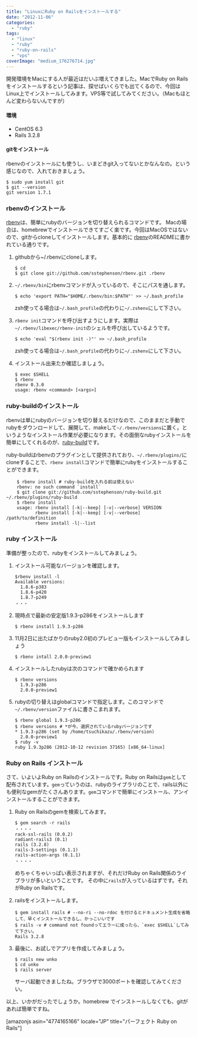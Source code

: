 ```yaml
---
title: "LinuxにRuby on Railsをインストールする"
date: "2012-11-06"
categories: 
  - "ruby"
tags: 
  - "linux"
  - "ruby"
  - "ruby-on-rails"
  - "vps"
coverImage: "medium_176276714.jpg"
---
```


開発環境をMacにする人が最近はだいぶ増えてきました。MacでRuby on Railsをインストールするという記事は、探せばいくらでも出てくるので、今回はLinux上でインストールしてみます。VPS等で試してみてください。（Macもほとんど変わらないんですが）  
  

#### 環境

- CentOS 6.3
- Rails 3.2.8

#### gitをインストール

rbenvのインストールにも使うし、いまどきgit入ってないとかなんなの。という感じなので、入れておきましょう。

```
$ sudo yum install git
$ git --version
git version 1.7.1
```

### rbenvのインストール

[rbenv](https://github.com/sstephenson/rbenv)は、簡単にrubyのバージョンを切り替えられるコマンドです。 Macの場合は、homebrewでインストールできてすごく楽です。今回はMacOSではないので、gitからcloneしてインストールします。基本的に [rbenv](https://github.com/sstephenson/rbenv)のREADMEに書かれている通りです。

1. githubから~/.rbenvにcloneします。
    
    ```
    $ cd
    $ git clone git://github.com/sstephenson/rbenv.git .rbenv
    ```
    
2. `~/.rbenv/bin`にrbenvコマンドが入っているので、そこにパスを通します。
    
    ```
    $ echo 'export PATH="$HOME/.rbenv/bin:$PATH"' >> ~/.bash_profile
    ```
    
    zsh使ってる場合は`~/.bash_profile`の代わりに`~/.zshenv`にして下さい。
    
3. `rbenv init`コマンドを呼び出すようにします。実際は`~/.rbenv/libexec/rbenv-init`のシェルを呼び出しているようです。
    
    ```
    $ echo 'eval "$(rbenv init -)"' >> ~/.bash_profile
    ```
    
    zsh使ってる場合は`~/.bash_profile`の代わりに`~/.zshenv`にして下さい。
    
4. インストール出来たか確認しましょう。
    
    ```
    $ exec $SHELL
    $ rbenv
    rbenv 0.3.0
    usage: rbenv <command> [<args>]
    ```
    

### ruby-buildのインストール

rbenvは単にrubyのバージョンを切り替えるだけなので、このままだと手動でrubyをダウンロードして、展開して、makeして`~/.rbenv/versions`に置く。というようなインストール作業が必要になります。その面倒なrubyインストールを簡単にしてくれるのが、[ruby-build](https://github.com/sstephenson/ruby-build)です。

ruby-buildはrbenvのプラグインとして提供されており、`~/.rbenv/plugins/`にcloneすることで、`rbenv install`コマンドで簡単にrubyをインストールすることができます。

```
    $ rbenv install # ruby-buildを入れる前は使えない
    rbenv: no such command `install`
    $ git clone git://github.com/sstephenson/ruby-build.git ~/.rbenv/plugins/ruby-build
    $ rbenv install
    usage: rbenv install [-k|--keep] [-v|--verbose] VERSION
           rbenv install [-k|--keep] [-v|--verbose] /path/to/definition
           rbenv install -l|--list
```

### ruby インストール

準備が整ったので、rubyをインストールしてみましょう。

1. インストール可能なバージョンを確認します。
    
    ```
    $rbenv install -l
    Available versions:
      1.8.6-p383
      1.8.6-p420
      1.8.7-p249
    ・・・
    ```
    
2. 現時点で最新の安定版1.9.3-p286をインストールします
    
    ```
    $ rbenv install 1.9.3-p286
    ```
    
3. 11月2日に出たばかりのruby2.0初のプレビュー版もインストールしてみましょう
    
    ```
    $ rbenv intall 2.0.0-preview1
    ```
    
4. インストールしたrubyは次のコマンドで確かめられます
    
    ```
    $ rbenv versions
      1.9.3-p286
      2.0.0-preview1
    ```
    
5. rubyの切り替えはglobalコマンドで指定します。このコマンドで`~/.rbenv/version`ファイルに書きこまれます。
    
    ```
    $ rbenv global 1.9.3-p286
    $ rbenv versions # *が今、選択されているrubyバージョンです
    * 1.9.3-p286 (set by /home/tsuchikazu/.rbenv/version)
      2.0.0-preview1
    $ ruby -v
    ruby 1.9.3p286 (2012-10-12 revision 37165) [x86_64-linux]
    ```
    

### Ruby on Rails インストール

さて、いよいよRuby on Railsのインストールです。Ruby on Railsは`gem`として配布されています。`gem`っていうのは、rubyのライブラリのことで、rails以外にも便利なgemがたくさんあります。`gem`コマンドで簡単にインストール、アンインストールすることができます。

1. Ruby on Railsのgemを検索してみます。
    
    ```
    $ gem search -r rails
    ・・・・
    rack-ssl-rails (0.0.2)
    radiant-rails3 (0.1)
    rails (3.2.8)
    rails-3-settings (0.1.1)
    rails-action-args (0.1.1)
    ・・・・
    ```
    
    めちゃくちゃいっぱい表示されますが、それだけRuby on Rails関係のライブラリが多いということです。 その中に`rails`が入っているはずです。それがRuby on Railsです。
    
2. railsをインストールします。
    
    ```
    $ gem install rails # --no-ri --no-rdoc を付けるとドキュメント生成を省略して、早くインストールできるし、かっこいいです
    $ rails -v # command not foundってエラーに成ったら、`exec $SHELL`してみて下さい。
    Rails 3.2.8
    ```
    
3. 最後に、お試しでアプリを作成してみましょう。
    
    ```
    $ rails new unko
    $ cd unko
    $ rails server
    ```
    
    サーバ起動できましたね。ブラウザで3000ポートを確認してみてください。
    

以上、いかがだったでしょうか。homebrew でインストールしなくても、gitがあれば簡単ですね。

\[amazonjs asin="4774165166" locale="JP" title="パーフェクト Ruby on Rails"\]
